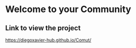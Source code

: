 # Welcome to your Community
## Link to view the project
https://diegoxavier-hub.github.io/Comut/

<img src=""><img/>
